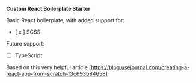 **Custom React Boilerplate Starter**

Basic React boilerplate, with added support for:
- [ x ] SCSS

Future support:
- [ ] TypeScript

 
Based on this very helpful article [https://blog.usejournal.com/creating-a-react-app-from-scratch-f3c693b84658]

